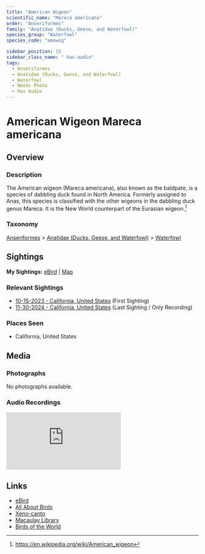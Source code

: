 ```yaml
---
title: "American Wigeon"
scientific_name: "Mareca americana"
order: "Anseriformes"
family: "Anatidae (Ducks, Geese, and Waterfowl)"
species_group: "Waterfowl"
species_code: "amewig"

sidebar_position: 15
sidebar_class_name: " has-audio"
tags: 
  - Anseriformes
  - Anatidae (Ducks, Geese, and Waterfowl)
  - Waterfowl
  - Needs Photo
  - Has Audio
---
```


# American Wigeon <span className='sci_name'>Mareca americana</span>

## Overview

### Description
The American wigeon (Mareca americana), also known as the baldpate, is a species of dabbling duck found in North America. Formerly assigned to Anas, this species is classified with the other wigeons in the dabbling duck genus Mareca. It is the New World counterpart of the Eurasian wigeon.[^1]

[^1]: https://en.wikipedia.org/wiki/American_wigeon

### Taxonomy
[Anseriformes](/tags/anseriformes) > [Anatidae (Ducks, Geese, and Waterfowl)](/tags/anatidae-ducks-geese-and-waterfowl) > [Waterfowl](/tags/waterfowl)


## Sightings

**My Sightings:** [eBird](https://ebird.org/lifelist?r=world&time=life&spp=amewig) | [Map](/map?species_code=amewig)

### Relevant Sightings

* [10-15-2023 - California, United States](https://ebird.org/checklist/S152332833) (First Sighting)
* [11-30-2024 - California, United States](https://ebird.org/checklist/S204068913) (Last Sighting / Only Recording)

### Places Seen

* California, United States



## Media
### Photographs
No photographs available.

### Audio Recordings
<iframe className="audio_iframe" src="https://macaulaylibrary.org/asset/626915523/embed" frameBorder="0" allowFullScreen></iframe>

## Links
* [eBird](https://ebird.org/species/amewig) 
* [All About Birds](https://www.allaboutbirds.org/guide/amewig) 
* [Xeno-canto](https://www.xeno-canto.org/species/mareca-americana) 
* [Macaulay Library](https://search.macaulaylibrary.org/catalog?taxonCode=amewig&sort=rating_rank_desc)
* [Birds of the World](https://birdsoftheworld.org/bow/species/amewig)

